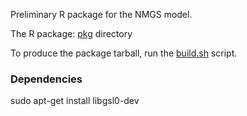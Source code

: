 Preliminary R package for the NMGS model.

The R package: [pkg](pkg) directory

To produce the package tarball, run the [build.sh](build.sh) script.



### Dependencies 

sudo apt-get install libgsl0-dev
